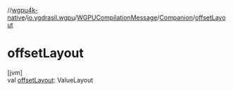 //[wgpu4k-native](../../../../index.md)/[io.ygdrasil.wgpu](../../index.md)/[WGPUCompilationMessage](../index.md)/[Companion](index.md)/[offsetLayout](offset-layout.md)

# offsetLayout

[jvm]\
val [offsetLayout](offset-layout.md): ValueLayout